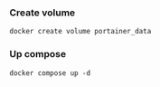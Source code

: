 
### Create volume
```
docker create volume portainer_data
```
### Up compose
```
docker compose up -d
```
